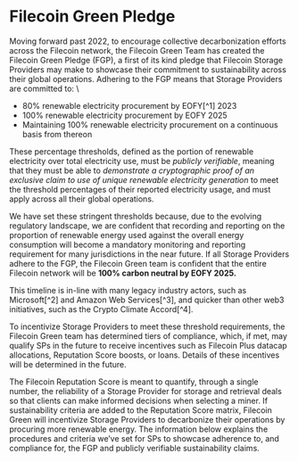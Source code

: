 # Filecoin Green Pledge

Moving forward past 2022, to encourage collective decarbonization efforts across the Filecoin network, the Filecoin Green Team has created the Filecoin Green Pledge (FGP), a first of its kind pledge that Filecoin Storage Providers may make to showcase their commitment to sustainability across their global operations. Adhering to the FGP means that Storage Providers are committed to: \\

* 80% renewable electricity procurement by EOFY\[^1] 2023
* 100% renewable electricity procurement by EOFY 2025
* Maintaining 100% renewable electricity procurement on a continuous basis from thereon

These percentage thresholds, defined as the portion of renewable electricity over total electricity use, must be _publicly verifiable_, meaning that they must be able to _demonstrate a cryptographic proof of an exclusive claim to use of unique renewable electricity generation_ to meet the threshold percentages of their reported electricity usage, and must apply across all their global operations.

We have set these stringent thresholds because, due to the evolving regulatory landscape, we are confident that recording and reporting on the proportion of renewable energy used against the overall energy consumption will become a mandatory monitoring and reporting requirement for many jurisdictions in the near future. If all Storage Providers adhere to the FGP, the Filecoin Green team is confident that the entire Filecoin network will be **100% carbon neutral by EOFY 2025.**

This timeline is in-line with many legacy industry actors, such as Microsoft\[^2] and Amazon Web Services\[^3], and quicker than other web3 initiatives, such as the Crypto Climate Accord\[^4].

To incentivize Storage Providers to meet these threshold requirements, the Filecoin Green team has determined tiers of compliance, which, if met, may qualify SPs in the future to receive incentives such as Filecoin Plus datacap allocations, Reputation Score boosts, or loans. Details of these incentives will be determined in the future.

The Filecoin Reputation Score is meant to quantify, through a single number, the reliability of a Storage Provider for storage and retrieval deals so that clients can make informed decisions when selecting a miner. If sustainability criteria are added to the Reputation Score matrix, Filecoin Green will incentivize Storage Providers to decarbonize their operations by procuring more renewable energy. The information below explains the procedures and criteria we’ve set for SPs to showcase adherence to, and compliance for, the FGP and publicly verifiable sustainability claims.
